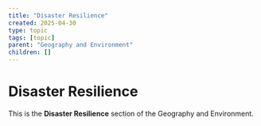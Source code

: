 ```yaml
---
title: "Disaster Resilience"
created: 2025-04-30
type: topic
tags: [topic]
parent: "Geography and Environment"
children: []
---
```


# Disaster Resilience

This is the **Disaster Resilience** section of the Geography and Environment.
